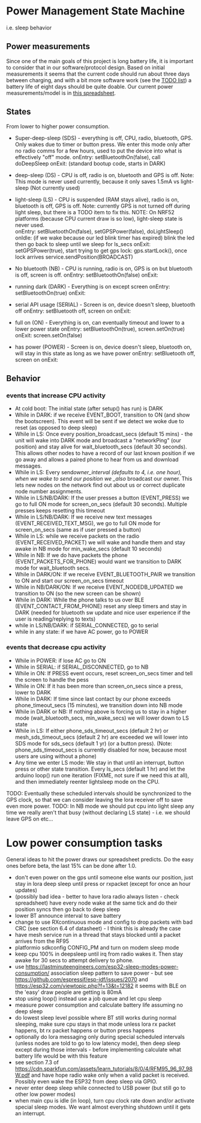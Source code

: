 # Power Management State Machine

i.e. sleep behavior

## Power measurements

Since one of the main goals of this project is long battery life, it is important to consider that in our software/protocol design. Based on initial measurements it seems that the current code should run about three days between charging, and with a bit more software work (see the [TODO list](TODO.md)) a battery life of eight days should be quite doable. Our current power measurements/model is in [this spreadsheet](https://docs.google.com/spreadsheets/d/1ft1bS3iXqFKU8SApU8ZLTq9r7QQEGESYnVgdtvdT67k/edit?usp=sharing).

## States

From lower to higher power consumption.

- Super-deep-sleep (SDS) - everything is off, CPU, radio, bluetooth, GPS. Only wakes due to timer or button press. We enter this mode only after no radio comms for a few hours, used to put the device into what is effectively "off" mode.
  onEntry: setBluetoothOn(false), call doDeepSleep
  onExit: (standard bootup code, starts in DARK)

- deep-sleep (DS) - CPU is off, radio is on, bluetooth and GPS is off. Note: This mode is never used currently, because it only saves 1.5mA vs light-sleep
  (Not currently used)

- light-sleep (LS) - CPU is suspended (RAM stays alive), radio is on, bluetooth is off, GPS is off. Note: currently GPS is not turned
  off during light sleep, but there is a TODO item to fix this.
  NOTE: On NRF52 platforms (because CPU current draw is so low), light-sleep state is never used.  
   onEntry: setBluetoothOn(false), setGPSPower(false), doLightSleep()
  onIdle: (if we wake because our led blink timer has expired) blink the led then go back to sleep until we sleep for ls_secs
  onExit: setGPSPower(true), start trying to get gps lock: gps.startLock(), once lock arrives service.sendPosition(BROADCAST)

- No bluetooth (NB) - CPU is running, radio is on, GPS is on but bluetooth is off, screen is off.
  onEntry: setBluetoothOn(false)
  onExit:

- running dark (DARK) - Everything is on except screen
  onEntry: setBluetoothOn(true)
  onExit:

- serial API usage (SERIAL) - Screen is on, device doesn't sleep, bluetooth off
  onEntry: setBluetooth off, screen on
  onExit:

- full on (ON) - Everything is on, can eventually timeout and lower to a lower power state
  onEntry: setBluetoothOn(true), screen.setOn(true)
  onExit: screen.setOn(false)

- has power (POWER) - Screen is on, device doesn't sleep, bluetooth on, will stay in this state as long as we have power
  onEntry: setBluetooth off, screen on
  onExit:

## Behavior

### events that increase CPU activity

- At cold boot: The initial state (after setup() has run) is DARK
- While in DARK: if we receive EVENT_BOOT, transition to ON (and show the bootscreen). This event will be sent if we detect we woke due to reset (as opposed to deep sleep)
- While in LS: Once every position_broadcast_secs (default 15 mins) - the unit will wake into DARK mode and broadcast a "networkPing" (our position) and stay alive for wait_bluetooth_secs (default 30 seconds). This allows other nodes to have a record of our last known position if we go away and allows a paired phone to hear from us and download messages.
- While in LS: Every send*owner_interval (defaults to 4, i.e. one hour), when we wake to send our position we \_also* broadcast our owner. This lets new nodes on the network find out about us or correct duplicate node number assignments.
- While in LS/NB/DARK: If the user presses a button (EVENT_PRESS) we go to full ON mode for screen_on_secs (default 30 seconds). Multiple presses keeps resetting this timeout
- While in LS/NB/DARK: If we receive new text messages (EVENT_RECEIVED_TEXT_MSG), we go to full ON mode for screen_on_secs (same as if user pressed a button)
- While in LS: while we receive packets on the radio (EVENT_RECEIVED_PACKET) we will wake and handle them and stay awake in NB mode for min_wake_secs (default 10 seconds)
- While in NB: If we do have packets the phone (EVENT_PACKETS_FOR_PHONE) would want we transition to DARK mode for wait_bluetooth secs.
- While in DARK/ON: If we receive EVENT_BLUETOOTH_PAIR we transition to ON and start our screen_on_secs timeout
- While in NB/DARK/ON: If we receive EVENT_NODEDB_UPDATED we transition to ON (so the new screen can be shown)
- While in DARK: While the phone talks to us over BLE (EVENT_CONTACT_FROM_PHONE) reset any sleep timers and stay in DARK (needed for bluetooth sw update and nice user experience if the user is reading/replying to texts)
- while in LS/NB/DARK: if SERIAL_CONNECTED, go to serial
- while in any state: if we have AC power, go to POWER

### events that decrease cpu activity

- While in POWER: if lose AC go to ON
- While in SERIAL: if SERIAL_DISCONNECTED, go to NB
- While in ON: If PRESS event occurs, reset screen_on_secs timer and tell the screen to handle the pess
- While in ON: If it has been more than screen_on_secs since a press, lower to DARK
- While in DARK: If time since last contact by our phone exceeds phone_timeout_secs (15 minutes), we transition down into NB mode
- While in DARK or NB: If nothing above is forcing us to stay in a higher mode (wait_bluetooth_secs, min_wake_secs) we will lower down to LS state
- While in LS: If either phone_sds_timeout_secs (default 2 hr) or mesh_sds_timeout_secs (default 2 hr) are exceeded we will lower into SDS mode for sds_secs (default 1 yr) (or a button press). (Note: phone_sds_timeout_secs is currently disabled for now, because most users
  are using without a phone)
- Any time we enter LS mode: We stay in that until an interrupt, button press or other state transition. Every ls_secs (default 1 hr) and let the arduino loop() run one iteration (FIXME, not sure if we need this at all), and then immediately reenter lightsleep mode on the CPU.

TODO: Eventually these scheduled intervals should be synchronized to the GPS clock, so that we can consider leaving the lora receiver off to save even more power.
TODO: In NB mode we should put cpu into light sleep any time we really aren't that busy (without declaring LS state) - i.e. we should leave GPS on etc...

# Low power consumption tasks

General ideas to hit the power draws our spreadsheet predicts. Do the easy ones before beta, the last 15% can be done after 1.0.

- don't even power on the gps until someone else wants our position, just stay in lora deep sleep until press or rxpacket (except for once an hour updates)
- (possibly bad idea - better to have lora radio always listen - check spreadsheet) have every node wake at the same tick and do their position syncs then go back to deep sleep
- lower BT announce interval to save battery
- change to use RXcontinuous mode and config to drop packets with bad CRC (see section 6.4 of datasheet) - I think this is already the case
- have mesh service run in a thread that stays blocked until a packet arrives from the RF95
- platformio sdkconfig CONFIG_PM and turn on modem sleep mode
- keep cpu 100% in deepsleep until irq from radio wakes it. Then stay awake for 30 secs to attempt delivery to phone.
- use https://lastminuteengineers.com/esp32-sleep-modes-power-consumption/ association sleep pattern to save power - but see https://github.com/espressif/esp-idf/issues/2070 and https://esp32.com/viewtopic.php?f=13&t=12182 it seems with BLE on the 'easy' draw people are getting is 80mA
- stop using loop() instead use a job queue and let cpu sleep
- measure power consumption and calculate battery life assuming no deep sleep
- do lowest sleep level possible where BT still works during normal sleeping, make sure cpu stays in that mode unless lora rx packet happens, bt rx packet happens or button press happens
- optionally do lora messaging only during special scheduled intervals (unless nodes are told to go to low latency mode), then deep sleep except during those intervals - before implementing calculate what battery life would be with this feature
- see section 7.3 of https://cdn.sparkfun.com/assets/learn_tutorials/8/0/4/RFM95_96_97_98W.pdf and have hope radio wake only when a valid packet is received. Possibly even wake the ESP32 from deep sleep via GPIO.
- never enter deep sleep while connected to USB power (but still go to other low power modes)
- when main cpu is idle (in loop), turn cpu clock rate down and/or activate special sleep modes. We want almost everything shutdown until it gets an interrupt.

